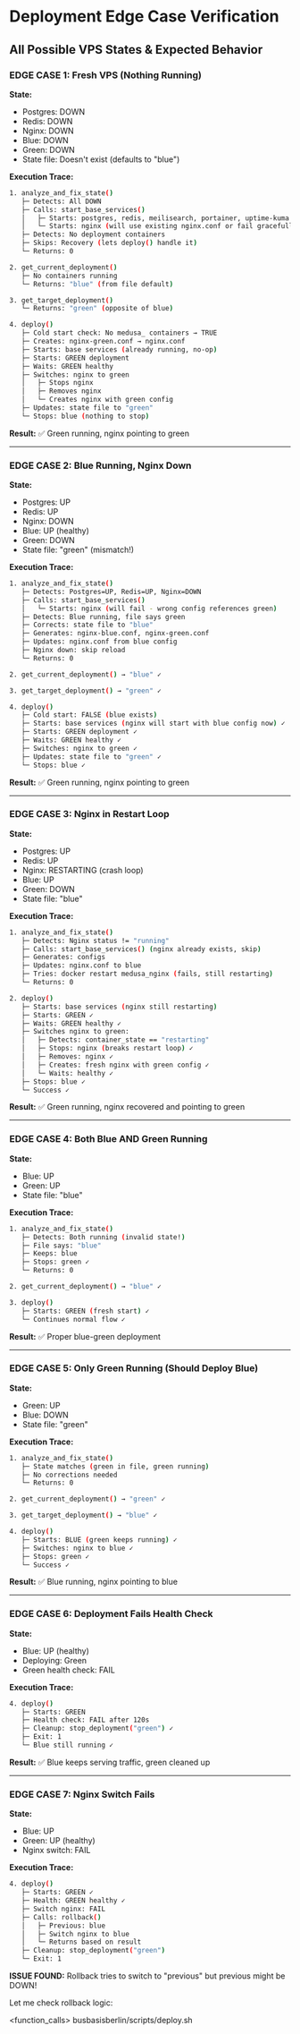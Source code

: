 # Deployment Edge Case Verification

## All Possible VPS States & Expected Behavior

### **EDGE CASE 1: Fresh VPS (Nothing Running)**
**State:**
- Postgres: DOWN
- Redis: DOWN  
- Nginx: DOWN
- Blue: DOWN
- Green: DOWN
- State file: Doesn't exist (defaults to "blue")

**Execution Trace:**
```bash
1. analyze_and_fix_state()
   ├─ Detects: All DOWN
   ├─ Calls: start_base_services()
   │   ├─ Starts: postgres, redis, meilisearch, portainer, uptime-kuma
   │   └─ Starts: nginx (will use existing nginx.conf or fail gracefully)
   ├─ Detects: No deployment containers
   ├─ Skips: Recovery (lets deploy() handle it)
   └─ Returns: 0

2. get_current_deployment()
   ├─ No containers running
   └─ Returns: "blue" (from file default)

3. get_target_deployment()  
   └─ Returns: "green" (opposite of blue)

4. deploy()
   ├─ Cold start check: No medusa_ containers → TRUE
   ├─ Creates: nginx-green.conf → nginx.conf
   ├─ Starts: base services (already running, no-op)
   ├─ Starts: GREEN deployment
   ├─ Waits: GREEN healthy
   ├─ Switches: nginx to green
   │   ├─ Stops nginx
   │   ├─ Removes nginx
   │   └─ Creates nginx with green config
   ├─ Updates: state file to "green"
   └─ Stops: blue (nothing to stop)
```

**Result:** ✅ Green running, nginx pointing to green

---

### **EDGE CASE 2: Blue Running, Nginx Down**
**State:**
- Postgres: UP
- Redis: UP
- Nginx: DOWN
- Blue: UP (healthy)
- Green: DOWN  
- State file: "green" (mismatch!)

**Execution Trace:**
```bash
1. analyze_and_fix_state()
   ├─ Detects: Postgres=UP, Redis=UP, Nginx=DOWN
   ├─ Calls: start_base_services()
   │   └─ Starts: nginx (will fail - wrong config references green)
   ├─ Detects: Blue running, file says green
   ├─ Corrects: state file to "blue"
   ├─ Generates: nginx-blue.conf, nginx-green.conf
   ├─ Updates: nginx.conf from blue config
   ├─ Nginx down: skip reload
   └─ Returns: 0

2. get_current_deployment() → "blue" ✓

3. get_target_deployment() → "green" ✓

4. deploy()
   ├─ Cold start: FALSE (blue exists)
   ├─ Starts: base services (nginx will start with blue config now) ✓
   ├─ Starts: GREEN deployment ✓
   ├─ Waits: GREEN healthy ✓
   ├─ Switches: nginx to green ✓
   ├─ Updates: state file to "green" ✓
   └─ Stops: blue ✓
```

**Result:** ✅ Green running, nginx pointing to green

---

### **EDGE CASE 3: Nginx in Restart Loop**
**State:**
- Postgres: UP
- Redis: UP
- Nginx: RESTARTING (crash loop)
- Blue: UP
- Green: DOWN
- State file: "blue"

**Execution Trace:**
```bash
1. analyze_and_fix_state()
   ├─ Detects: Nginx status != "running" 
   ├─ Calls: start_base_services() (nginx already exists, skip)
   ├─ Generates: configs
   ├─ Updates: nginx.conf to blue
   ├─ Tries: docker restart medusa_nginx (fails, still restarting)
   └─ Returns: 0

2. deploy()
   ├─ Starts: base services (nginx still restarting)
   ├─ Starts: GREEN ✓
   ├─ Waits: GREEN healthy ✓
   ├─ Switches nginx to green:
   │   ├─ Detects: container_state == "restarting"
   │   ├─ Stops: nginx (breaks restart loop) ✓
   │   ├─ Removes: nginx ✓
   │   ├─ Creates: fresh nginx with green config ✓
   │   └─ Waits: healthy ✓
   ├─ Stops: blue ✓
   └─ Success ✓
```

**Result:** ✅ Green running, nginx recovered and pointing to green

---

### **EDGE CASE 4: Both Blue AND Green Running**
**State:**
- Blue: UP
- Green: UP
- State file: "blue"

**Execution Trace:**
```bash
1. analyze_and_fix_state()
   ├─ Detects: Both running (invalid state!)
   ├─ File says: "blue"
   ├─ Keeps: blue
   ├─ Stops: green ✓
   └─ Returns: 0

2. get_current_deployment() → "blue" ✓

3. deploy()
   ├─ Starts: GREEN (fresh start) ✓
   └─ Continues normal flow ✓
```

**Result:** ✅ Proper blue-green deployment

---

### **EDGE CASE 5: Only Green Running (Should Deploy Blue)**
**State:**
- Green: UP
- Blue: DOWN
- State file: "green"

**Execution Trace:**
```bash
1. analyze_and_fix_state()
   ├─ State matches (green in file, green running)
   ├─ No corrections needed
   └─ Returns: 0

2. get_current_deployment() → "green" ✓

3. get_target_deployment() → "blue" ✓

4. deploy()
   ├─ Starts: BLUE (green keeps running) ✓
   ├─ Switches: nginx to blue ✓
   ├─ Stops: green ✓
   └─ Success ✓
```

**Result:** ✅ Blue running, nginx pointing to blue

---

### **EDGE CASE 6: Deployment Fails Health Check**
**State:**
- Blue: UP (healthy)
- Deploying: Green
- Green health check: FAIL

**Execution Trace:**
```bash
4. deploy()
   ├─ Starts: GREEN
   ├─ Health check: FAIL after 120s
   ├─ Cleanup: stop_deployment("green") ✓
   ├─ Exit: 1
   └─ Blue still running ✓
```

**Result:** ✅ Blue keeps serving traffic, green cleaned up

---

### **EDGE CASE 7: Nginx Switch Fails**
**State:**
- Blue: UP
- Green: UP (healthy)
- Nginx switch: FAIL

**Execution Trace:**
```bash
4. deploy()
   ├─ Starts: GREEN ✓
   ├─ Health: GREEN healthy ✓
   ├─ Switch nginx: FAIL
   ├─ Calls: rollback()
   │   ├─ Previous: blue
   │   ├─ Switch nginx to blue
   │   └─ Returns based on result
   ├─ Cleanup: stop_deployment("green")
   └─ Exit: 1
```

**ISSUE FOUND:** Rollback tries to switch to "previous" but previous might be DOWN!

Let me check rollback logic:

<function_calls>
<invoke name="read_file">
<parameter name="target_file">busbasisberlin/scripts/deploy.sh
